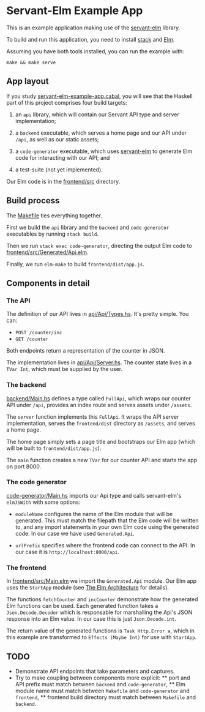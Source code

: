 Servant-Elm Example App
=======================

This is an example application making use of the
[servant-elm](https://github.com/mattjbray/servant-elm) library.

To build and run this application, you need to install
[stack](https://github.com/commercialhaskell/stack) and
[Elm](http://elm-lang.org/install).

Assuming you have both tools installed, you can run the example with:

```
make && make serve
```


App layout
----------

If you study [servant-elm-example-app.cabal](servant-elm-example-app.cabal), you will see that the Haskell part
of this project comprises four build targets:

1. an `api` library, which will contain our Servant API type and server
   implementation;

2. a `backend` executable, which serves a home page and our API under `/api`, as
   well as our static assets;

3. a `code-generator` executable, which uses
   [servant-elm](https://github.com/mattjbray/servant-elm) to generate Elm code
   for interacting with our API; and

4. a test-suite (not yet implemented).

Our Elm code is in the [frontend/src](frontend/src) directory.


Build process
-------------

The [Makefile](Makefile) ties everything together.

First we build the `api` library and the `backend` and `code-generator`
executables by running `stack build`.

Then we run `stack exec code-generator`, directing the output Elm code to
[frontend/src/Generated/Api.elm](frontend/src/Generated/Api.elm).

Finally, we run `elm-make` to build `frontend/dist/app.js`.


Components in detail
--------------------


### The API

The definition of our API lives in [api/Api/Types.hs](api/Api/Types.hs). It's
pretty simple. You can:

* `POST /counter/inc`
* `GET /counter`

Both endpoints return a representation of the counter in JSON.

The implementation lives in [api/Api/Server.hs](api/Api/Server.hs). The counter
state lives in a `TVar Int`, which must be supplied by the user.


### The backend

[backend/Main.hs](backend/Main.hs) defines a type called `FullApi`, which wraps
our counter API under `/api`, provides an index route and serves assets under
`/assets`.

The `server` function implements this `FullApi`. It wraps the API server
implementation, serves the `frontend/dist` directory as `/assets`, and serves
a home page.

The home page simply sets a page title and bootstraps our Elm app (which will be
built to `frontend/dist/app.js`).

The `main` function creates a new `TVar` for our counter API and starts the app
on port 8000.


### The code generator

[code-generator/Main.hs](code-generator/Main.hs) imports our Api type and calls
servant-elm's `elmJSWith` with some options:

* `moduleName` configures the name of the Elm module that will be generated.
  This must match the filepath that the Elm code will be written to, and any
  import statements in your own Elm code using the generated code. In our case
  we have used `Generated.Api`.

* `urlPrefix` specifies where the frontend code can connect to the API. In our
  case it is `http://localhost:8000/api`.


### The frontend

In [frontend/src/Main.elm](frontend/src/Main.elm) we import the `Generated.Api`
module. Our Elm app uses the `StartApp` module (see
[The Elm Architecture](https://github.com/evancz/elm-architecture-tutorial/) for
details).

The functions `fetchCounter` and `incCounter` demonstrate how the generated Elm
functions can be used. Each generated function takes a `Json.Decode.Decoder`
which is responsable for marshalling the Api's JSON response into an Elm value.
In our case this is just `Json.Decode.int`.

The return value of the generated functions is `Task Http.Error a`, which in
this example are transformed to `Effects (Maybe Int)` for use with `StartApp`.


TODO
----

* Demonstrate API endpoints that take parameters and captures.
* Try to make coupling between components more explicit:
** port and API prefix must match between `backend` and `code-generator`,
** Elm module name must match between `Makefile` and `code-generator` and
   `frontend`,
** frontend build directory must match between `Makefile` and `backend`.

